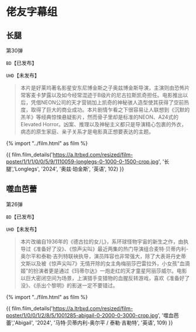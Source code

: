# 佬友字幕组
## 长腿
第30弹

`BD`【已发布】

`UHD`【未发布】
> 本片是好莱坞著名影星安东尼博金斯之子奥兹博金斯导演，主演则由恐怖片常客麦卡梦露以及如今经常混迹于B级片的尼古拉斯凯奇担任。电影推出以后，凭借NEON公司的天才营销加上凯奇的神秘骇人造型使其获得了空前热度，取得了巨大的商业成功。本片剧情乍看之下很容易让人联想到《沉默的羔羊》等经典惊悚悬疑影片，然而骨子里却是标准的NEON、A24式的Elevated Horror。凶案、推理以及神秘主义都只是导演精心包裹的外衣，病态的原生家庭、亲子关系才是电影真正想要表达的主题。

{% import "../film.html" as film %}

{{ film.film_details('https://a.ltrbxd.com/resized/film-poster/1/1/1/0/0/5/9/1110059-longlegs-0-1000-0-1500-crop.jpg', '长腿','Longlegs', '2024', '奥兹·珀金斯', '英语', 102) }}

## 噬血芭蕾

第26弹

`BD`【已发布】

`UHD`【未发布】
> 本片改编自1936年的《德古拉的女儿》，系环球怪物宇宙的新生之作，由执导过《准备好了没》、《惊声尖叫》最近两集的热门导演组合麦特·贝蒂内利-奥尔平和泰勒·吉列特联袂执导，演员阵容也非常强大，除了大表哥丹史蒂文斯以及被《惊声尖叫7》无情开除的女主角梅丽莎巴雷拉外，小女孩"血滴姬"的扮演者更是通过《玛蒂尔达》一炮走红的天才童星阿丽莎威尔。电影以巨大密闭空间为场景，上演猎手变猎物的血腥反转游戏，喜欢《准备好了没》、《杀出个黎明》的影迷一定不要错过。

{% import "../film.html" as film %}

{{ film.film_details('https://a.ltrbxd.com/resized/film-poster/1/0/0/1/2/8/5/1001285-abigail-0-2000-0-3000-crop.jpg', '噬血芭蕾','Abigail', '2024', '马特·贝蒂内利-奥尔平 / 泰勒·吉勒特', '英语', 109) }}